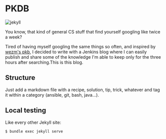 # PKDB
![jekyll](https://img.shields.io/badge/jekyll-3.9.0-green.svg)

You know, that kind of general CS stuff that find yourself googling like twice a week?

Tired of having myself googling the same things so often, and inspired by [wezm's pkb](https://github.com/wezm/pkb), I decided to write with a Jenkins blog where I can easily publish and share some of the knowledge I'm able to keep only for the three hours after searching.This is this blog.

## Structure

Just add a markdown file with a recipe, solution, tip, trick, whatever and tag it within a category (ansible, git, bash, java...).

## Local testing

Like every other Jekyll site:

```
$ bundle exec jekyll serve
```
